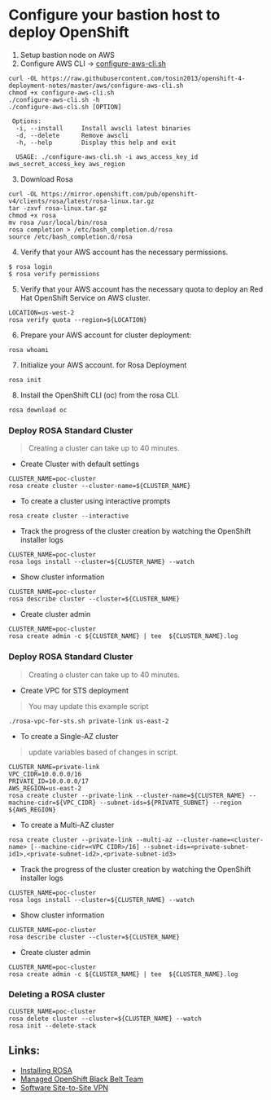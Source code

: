 # Configure your bastion host to deploy OpenShift

1. Setup bastion node on AWS
2. Configure AWS CLI -> [configure-aws-cli.sh](configure-aws-cli.sh)
```
curl -OL https://raw.githubusercontent.com/tosin2013/openshift-4-deployment-notes/master/aws/configure-aws-cli.sh
chmod +x configure-aws-cli.sh 
./configure-aws-cli.sh -h
./configure-aws-cli.sh [OPTION]

 Options:
  -i, --install     Install awscli latest binaries
  -d, --delete      Remove awscli
  -h, --help        Display this help and exit

  USAGE: ./configure-aws-cli.sh -i aws_access_key_id aws_secret_access_key aws_region
```
3. Download Rosa 

```
curl -OL https://mirror.openshift.com/pub/openshift-v4/clients/rosa/latest/rosa-linux.tar.gz
tar -zxvf rosa-linux.tar.gz
chmod +x rosa
mv rosa /usr/local/bin/rosa
rosa completion > /etc/bash_completion.d/rosa
source /etc/bash_completion.d/rosa
```
4. Verify that your AWS account has the necessary permissions.
```
$ rosa login
$ rosa verify permissions
```
5. Verify that your AWS account has the necessary quota to deploy an Red Hat OpenShift Service on AWS cluster.
```
LOCATION=us-west-2
rosa verify quota --region=${LOCATION}
```

6. Prepare your AWS account for cluster deployment:
```
rosa whoami
```

7. Initialize your AWS account. for Rosa Deployment
```
rosa init
```

8. Install the OpenShift CLI (oc) from the rosa CLI.
```
rosa download oc
```

### Deploy ROSA Standard Cluster
> Creating a cluster can take up to 40 minutes.
* Create Cluster with default settings
```
CLUSTER_NAME=poc-cluster
rosa create cluster --cluster-name=${CLUSTER_NAME}
```
* To create a cluster using interactive prompts
```
rosa create cluster --interactive
```

* Track the progress of the cluster creation by watching the OpenShift installer logs
```
CLUSTER_NAME=poc-cluster
rosa logs install --cluster=${CLUSTER_NAME} --watch
```

* Show cluster information 
```
CLUSTER_NAME=poc-cluster
rosa describe cluster --cluster=${CLUSTER_NAME}
```

* Create cluster admin
> 
```
CLUSTER_NAME=poc-cluster
rosa create admin -c ${CLUSTER_NAME} | tee  ${CLUSTER_NAME}.log
```

### Deploy ROSA Standard Cluster
> Creating a cluster can take up to 40 minutes.

* Create VPC for STS deployment
> You may update this example script
```
./rosa-vpc-for-sts.sh private-link us-east-2
```

* To create a Single-AZ cluster
> update variables based of changes in script.
```
CLUSTER_NAME=private-link
VPC_CIDR=10.0.0.0/16
PRIVATE_ID=10.0.0.0/17
AWS_REGION=us-east-2
rosa create cluster --private-link --cluster-name=${CLUSTER_NAME} --machine-cidr=${VPC_CIDR} --subnet-ids=${PRIVATE_SUBNET} --region ${AWS_REGION}
```
* To create a Multi-AZ cluster
```
rosa create cluster --private-link --multi-az --cluster-name=<cluster-name> [--machine-cidr=<VPC CIDR>/16] --subnet-ids=<private-subnet-id1>,<private-subnet-id2>,<private-subnet-id3>
```
* Track the progress of the cluster creation by watching the OpenShift installer logs
```
CLUSTER_NAME=poc-cluster
rosa logs install --cluster=${CLUSTER_NAME} --watch
```

* Show cluster information 
```
CLUSTER_NAME=poc-cluster
rosa describe cluster --cluster=${CLUSTER_NAME}
```

* Create cluster admin
> 
```
CLUSTER_NAME=poc-cluster
rosa create admin -c ${CLUSTER_NAME} | tee  ${CLUSTER_NAME}.log
```


### Deleting a ROSA cluster
```
CLUSTER_NAME=poc-cluster
rosa delete cluster --cluster=${CLUSTER_NAME} --watch
rosa init --delete-stack
```


## Links: 
* [Installing ROSA](https://docs.openshift.com/rosa/rosa_getting_started/rosa-installing-rosa.html)
* [Managed OpenShift Black Belt Team](https://mobb.ninja/docs/rosa/private-link/)
* [Software Site-to-Site VPN](https://docs.aws.amazon.com/whitepapers/latest/aws-vpc-connectivity-options/software-site-to-site-vpn-1.html)
